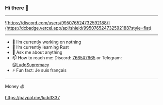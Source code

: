 ### Hi there 👋

---

![https://discord.com/users/995076524732592188/](https://dcbadge.vercel.app/api/shield/995076524732592188?style=flat)

---

- 🔭 I’m currently working on nothing
- 🌱 I’m currently learning Rust
- 💬 Ask me about anything
- 📫 How to reach me: Discord: [7665#7665](https://discord.com/users/995076524732592188/) or Telegram: [@LudoSupremacy](https://t.me/LudoSupremacy)
- ⚡ Fun fact: Je suis français

---

Money 💰

https://paypal.me/ludo1337
